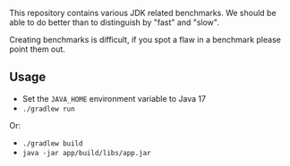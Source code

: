 
This repository contains various JDK related benchmarks.
We should be able to do better than to distinguish by "fast" and "slow".


Creating benchmarks is difficult, if you spot a flaw in a benchmark please point them out.


## Usage

- Set the `JAVA_HOME` environment variable to Java 17
- `./gradlew run`

Or:

- `./gradlew build`
- `java -jar app/build/libs/app.jar`
